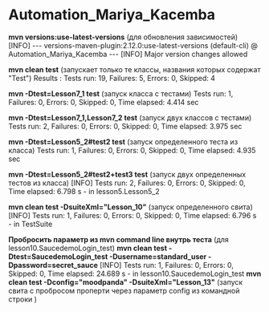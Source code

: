 # Automation_Mariya_Kacemba

**mvn versions:use-latest-versions** (для обновления зависимостей)
[INFO] --- versions-maven-plugin:2.12.0:use-latest-versions (default-cli) @ Automation_Mariya_Kacemba ---
[INFO] Major version changes allowed

**mvn clean test** (запускает только те классы, названия которых содержат "Test")
Results :
Tests run: 19, Failures: 5, Errors: 0, Skipped: 4

**mvn -Dtest=Lesson7_1 test** (запуск класса с тестами)
Tests run: 1, Failures: 0, Errors: 0, Skipped: 0, Time elapsed: 4.414 sec

**mvn -Dtest=Lesson7_1,Lesson7_2 test** (запуск двух классов с тестами)
Tests run: 2, Failures: 0, Errors: 0, Skipped: 0, Time elapsed: 3.975 sec

**mvn -Dtest=Lesson5_2#test2 test** (запуск определенного теста из класса)
Tests run: 1, Failures: 0, Errors: 0, Skipped: 0, Time elapsed: 4.935 sec

**mvn -Dtest=Lesson5_2#test2+test3 test** (запуск двух определенных тестов из класса)
[INFO] Tests run: 2, Failures: 0, Errors: 0, Skipped: 0, Time elapsed: 6.798 s - in lesson5.Lesson5_2

**mvn clean test -DsuiteXml="Lesson_10"** (запуск определенного свита)
[INFO] Tests run: 1, Failures: 0, Errors: 0, Skipped: 0, Time elapsed: 6.796 s - in TestSuite

**Пробросить параметр из mvn command line внутрь теста** (для lesson10.SaucedemoLogin_test)
**mvn clean test -Dtest=SaucedemoLogin_test -Dusername=standard_user -Dpassword=secret_sauce**
[INFO] Tests run: 1, Failures: 0, Errors: 0, Skipped: 0, Time elapsed: 24.689 s - in lesson10.SaucedemoLogin_test
**mvn clean test -Dconfig="moodpanda" -DsuiteXml="Lesson_13"** (запуск свита с пробросом проперти через параметр config из командной строки )

